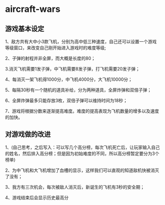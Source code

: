 # aircraft-wars

## 游戏基本设定

1、敌方共有大中小3款飞机，分别为高中低三种速度，自己还可以设置一个游戏等级窗口，来改变自己刚开始进入游戏时的难度等级;

2、子弹的射程并非全屏，而大概是长度的80；

3.消灭飞机需要1发子弹，中飞机需要8发子弹，打飞机需要20发子弹；

4、每消灭一架飞机得1000分，中飞机4000分，大飞机10000分；

5、每隔30秒有一个随机的道具补给，分为两种道具，全屏炸弹和双倍子弹；

6、全屏炸弹最多只能存放3枚，双倍子弹可以维持时间为18秒；

7、游戏将根据分数来逐渐提高难度。难度的提高表现为飞机数量的增多以及速度的加快。

## 对游戏做的改进

1、(自己思考，之后写入：可以写几个高分榜，每次飞机死亡后，让玩家输入自己的姓名，然后排入高分榜；但是因为初始难度的不同，所以高分榜暂定要分为3个榜单)

2、为中飞机和大飞机增加了血槽的显示，这样我们可以直观的知道敌机快被消灭了没有；

3、我方有三次机会，每次被敌人消灭后，新诞生的飞机有3秒的安全期；

4、游戏结束后会显示历史最高分

